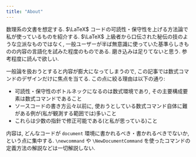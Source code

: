 ```yaml
---
title: "About"
---
```


<!-- ## About -->

数理系の文書を想定する.
$\LaTeX$ コードの可読性・保守性を上げる方法論で私が使っているものを紹介する.
$\LaTeX$ 上級者から口伝された秘伝の技のような立派なものではなく, 一般ユーザーが半ば無意識に使っていた基準らしきものの内容の言語化を試みた程度のものである. 磨き込みは足りてないと思う. 参考程度に読んで欲しい.

一般論を扱おうとすると内容が膨大になってしまうので, この記事では数式コマンドのデザインだけに焦点を当てる. この点に絞る理由は以下の通り:

- 可読性・保守性のボトルネックになるのは数式環境であり, その主要構成要素は数式コマンドであること
- ソースコードの書き方云々以前に, 使おうとしている数式コマンド自体に難がある例が(私が観測する範囲では)多いこと
- これらは少数の指針で修正可能である(と私が思っている)こと

内容は, どんなコードが `document` 環境に書かれるべき・書かれるべきでないか, という点に集中する. `\newcommand` や `\NewDocumentCommand` を使ったコマンドの定義方法の解説などは一切解説しない.
